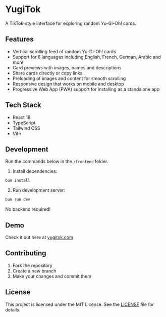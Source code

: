 # YugiTok

A TikTok-style interface for exploring random Yu-Gi-Oh! cards.

## Features

- Vertical scrolling feed of random Yu-Gi-Oh! cards
- Support for 6 languages including English, French, German, Arabic and more
- Card previews with images, names and descriptions
- Share cards directly or copy links
- Preloading of images and content for smooth scrolling
- Responsive design that works on mobile and desktop
- Progressive Web App (PWA) support for installing as a standalone app

## Tech Stack

- React 18
- TypeScript
- Tailwind CSS
- Vite

## Development

Run the commands below in the `/frontend` folder.

1. Install dependencies:

```bash
bun install
```

2. Run development server:

```bash
bun run dev
```

No backend required!

## Demo

Check it out here at [yugitok.com](https://www.yugitok.com)

## Contributing

1. Fork the repository
2. Create a new branch
3. Make your changes and commit them

## License

This project is licensed under the MIT License. See the [LICENSE](LICENSE) file for details.